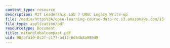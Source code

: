 ```yaml
---
content_type: resource
description: MIT Leadership Lab ? UNGC Legacy Write-up
file: /media/https%3A/open-learning-course-data-rc.s3.amazonaws.com/15-974-leadership-lab-spring-2003/98cbfa108c2fc177a4136d64b8a980d9_mitunglobalcompact.pdf
file_type: application/pdf
resourcetype: Document
title: mitunglobalcompact.pdf
uid: 98cbfa10-8c2f-c177-a413-6d64b8a980d9
---
```

